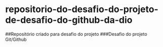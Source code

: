 # repositorio-do-desafio-do-projeto-de-desafio-do-github-da-dio
##Repositório criado para desafio do projeto
###Desafio do projeto Git/Github
